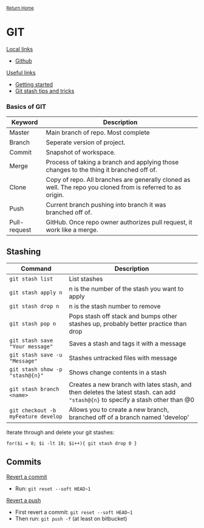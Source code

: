 <small>[Return Home](../../README.md)</small>

# GIT

<u>Local links</u>

- [Github](./github.md)

<u>Useful links</u>

- [Getting started](https://help.github.com/en/desktop)
- [Git stash tips and tricks](https://www.freecodecamp.org/news/useful-tricks-you-might-not-know-about-git-stash-e8a9490f0a1a/)

### Basics of GIT

| Keyword      | Description                                                                                                 |
| ------------ | ----------------------------------------------------------------------------------------------------------- |
| Master       | Main branch of repo. Most complete                                                                          |
| Branch       | Seperate version of project.                                                                                |
| Commit       | Snapshot of workspace.                                                                                      |
| Merge        | Process of taking a branch and applying those changes to the thing it branched off of.                      |
| Clone        | Copy of repo. All branches are generally cloned as well. The repo you cloned from is referred to as origin. |
| Push         | Current branch pushing into branch it was branched off of.                                                  |
| Pull-request | GitHub. Once repo owner authorizes pull request, it work like a merge.                                      |

## Stashing

| Command                             | Description                                                                                                                     |
| ----------------------------------- | ------------------------------------------------------------------------------------------------------------------------------- |
| `git stash list`                    | List stashes                                                                                                                    |
| `git stash apply n`                 | n is the number of the stash you want to apply                                                                                  |
| `git stash drop n`                  | n is the stash number to remove                                                                                                 |
| `git stash pop n`                   | Pops stash off stack and bumps other stashes up, probably better practice than drop                                             |
| `git stash save "Your message"`     | Saves a stash and tags it with a message                                                                                        |
| `git stash save -u "Message"`       | Stashes untracked files with message                                                                                            |
| `git stash show -p "stash@{n}"`     | Shows change contents in a stash                                                                                                |
| `git stash branch <name>`           | Creates a new branch with lates stash, and then deletes the latest stash. can add `"stash@{n}` to specify a stash other than @0 |
| `git checkout -b myFeature develop` | Allows you to create a new branch, branched off of a branch named 'develop'                                                     |

Iterate through and delete your git stashes:

```shell
for($i = 0; $i -lt 18; $i++){ git stash drop 0 }
```

## Commits

<u>Revert a commit </u>

- Run: `git reset --soft HEAD~1`

<u>Revert a push</u>

- First revert a commit: `git reset --soft HEAD~1`
- Then run: `git push -f` (at least on bitbucket)
